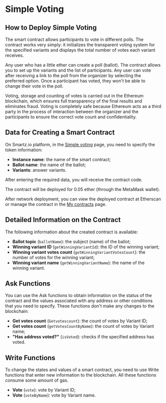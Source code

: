 # Simple Voting
## How to Deploy Simple Voting

The smart contract allows participants to vote in different polls. The contract works very simply: it initializes the transparent voting system for the specified variants and displays the total number of votes each variant receives.

Any user who has a little ether can create a poll (ballot). The contract allows you to set up the variants and the list of participants. Any user can vote after receiving a link to the poll from the organizer by selecting the preferred option. Once a participant has voted, they won't be able to change their vote in the poll.

Voting, storage and counting of votes is carried out in the Ethereum blockchain, which ensures full transparency of the final results and eliminates fraud. Voting is completely safe because Ethereum acts as a third party in the process of interaction between the organizer and the participants to ensure the correct vote count and confidentiality.

## Data for Creating a Smart Contract

On Smartz.io platform, in the [Simple voting](https://platform.smartz.io/deploy/5a9a4df0f5ec65000b80d293) page, you need to specify the token information:

* **Instance name**: the name of the smart contract;
* **Ballot name**: the name of the ballot;
* **Variants**: answer variants.

After entering the required data, you will receive the contract code.

The contract will be deployed for 0.05 ether (through the MetaMask wallet).

After network deployment, you can view the deployed contract at Etherscan or manage the contract in the [My contracts](https://platform.smartz.io/dashboard) page.

## Detailed Information on the Contract

The following information about the created contract is available:

* **Ballot topic** (`ballotName`): the subject (name) of the ballot;
* **Winning variant ID** (`getWinningVariantId`): the ID of the winning variant;
* **Winning variant votes count** (`getWinningVariantVotesCount`): the number of votes for the winning variant;
* **Winning variant name** (`getWinningVariantName`): the name of the winning variant.

## Ask Functions

You can use the Ask functions to obtain information on the status of the contract and the values associated with any address or other conditions that you need to specify. These functions don't make any changes to the blockchain:

* **Get votes count** (`Getvotescount`): the count of votes by Variant ID;
* **Get votes count** (`getVotesCountByName`): the count of votes by Variant name;
* **"Has address voted?"** (`isVoted`): checks if the specified address has voted.

## Write Functions

To change the states and values of a smart contract, you need to use Write functions that enter new information to the blockchain. All these functions consume some amount of gas.

* **Vote** (`vote`): vote by Variant ID;
* **Vote** (`voteByName`): vote by Variant name.
